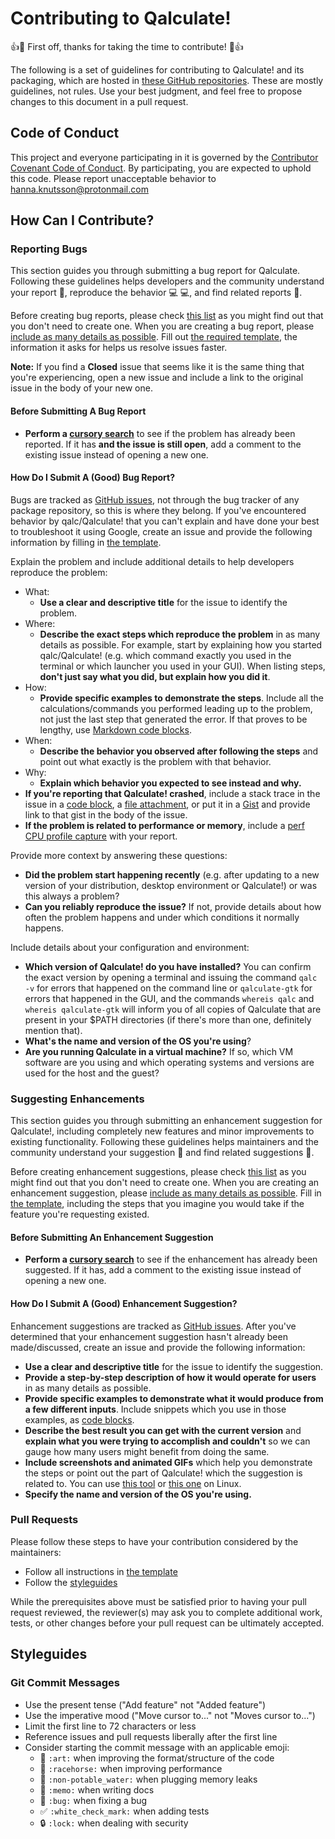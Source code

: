# Contributing to Qalculate!

:+1::tada: First off, thanks for taking the time to contribute! :tada::+1:

The following is a set of guidelines for contributing to Qalculate! and its packaging, which are hosted in [these GitHub repositories][1]. These are mostly guidelines, not rules. Use your best judgment, and feel free to propose changes to this document in a pull request.

## Code of Conduct

This project and everyone participating in it is governed by the [Contributor Covenant Code of Conduct][2]. By participating, you are expected to uphold this code. Please report unacceptable behavior to [hanna.knutsson@protonmail.com][3]

## How Can I Contribute?

### Reporting Bugs

This section guides you through submitting a bug report for Qalculate. Following these guidelines helps developers and the community understand your report :pencil:, reproduce the behavior :computer: :computer:, and find related reports :mag_right:.

Before creating bug reports, please check [this list][4] as you might find out that you don't need to create one. When you are creating a bug report, please [include as many details as possible][5]. Fill out [the required template][6], the information it asks for helps us resolve issues faster.

**Note:** If you find a **Closed** issue that seems like it is the same thing that you're experiencing, open a new issue and include a link to the original issue in the body of your new one.

#### Before Submitting A Bug Report

* **Perform a [cursory search][7]** to see if the problem has already been reported. If it has **and the issue is still open**, add a comment to the existing issue instead of opening a new one.

#### How Do I Submit A (Good) Bug Report?

Bugs are tracked as [GitHub issues][8], not through the bug tracker of any package repository, so this is where they belong. If you've encountered behavior by qalc/Qalculate! that you can't explain and have done your best to troubleshoot it using Google, create an issue and provide the following information by filling in [the template][6].

Explain the problem and include additional details to help developers reproduce the problem:

* What: 
  * **Use a clear and descriptive title** for the issue to identify the problem.
* Where:
  * **Describe the exact steps which reproduce the problem** in as many details as possible. For example, start by explaining how you started qalc/Qalculate! (e.g. which command exactly you used in the terminal or which launcher you used in your GUI). When listing steps, **don't just say what you did, but explain how you did it**.
* How:
  * **Provide specific examples to demonstrate the steps**. Include all the calculations/commands you performed leading up to the problem, not just the last step that generated the error. If that proves to be lengthy, use [Markdown code blocks][9].
* When:
  * **Describe the behavior you observed after following the steps** and point out what exactly is the problem with that behavior.
* Why:
  * **Explain which behavior you expected to see instead and why.**
* **If you're reporting that Qalculate! crashed**, include a stack trace in the issue in a [code block][9], a [file attachment][10], or put it in a [Gist][11] and provide link to that gist in the body of the issue.
* **If the problem is related to performance or memory**, include a [perf CPU profile capture][12] with your report.

Provide more context by answering these questions:

* **Did the problem start happening recently** (e.g. after updating to a new version of your distribution, desktop environment or Qalculate!) or was this always a problem?
* **Can you reliably reproduce the issue?** If not, provide details about how often the problem happens and under which conditions it normally happens.

Include details about your configuration and environment:

* **Which version of Qalculate! do you have installed?** You can confirm the exact version by opening a terminal and issuing the command `qalc -v` for errors that happened on the command line or `qalculate-gtk` for errors that happened in the GUI, and the commands `whereis qalc` and `whereis qalculate-gtk` will inform you of all copies of Qalculate that are present in your $PATH directories (if there's more than one, definitely mention that).
* **What's the name and version of the OS you're using**?
* **Are you running Qalculate in a virtual machine?** If so, which VM software are you using and which operating systems and versions are used for the host and the guest?

### Suggesting Enhancements

This section guides you through submitting an enhancement suggestion for Qalculate!, including completely new features and minor improvements to existing functionality. Following these guidelines helps maintainers and the community understand your suggestion :pencil: and find related suggestions :mag_right:.

Before creating enhancement suggestions, please check [this list][13] as you might find out that you don't need to create one. When you are creating an enhancement suggestion, please [include as many details as possible][14]. Fill in [the template][6], including the steps that you imagine you would take if the feature you're requesting existed.

#### Before Submitting An Enhancement Suggestion

* **Perform a [cursory search][7]** to see if the enhancement has already been suggested. If it has, add a comment to the existing issue instead of opening a new one.

#### How Do I Submit A (Good) Enhancement Suggestion?

Enhancement suggestions are tracked as [GitHub issues][8]. After you've determined that your enhancement suggestion hasn't already been made/discussed, create an issue and provide the following information:

* **Use a clear and descriptive title** for the issue to identify the suggestion.
* **Provide a step-by-step description of how it would operate for users** in as many details as possible.
* **Provide specific examples to demonstrate what it would produce from a few different inputs**. Include snippets which you use in those examples, as [code blocks][9].
* **Describe the best result you can get with the current version** and **explain what you were trying to accomplish and couldn't** so we can gauge how many users might benefit from doing the same.
* **Include screenshots and animated GIFs** which help you demonstrate the steps or point out the part of Qalculate! which the suggestion is related to. You can use [this tool][15] or [this one][16] on Linux.
* **Specify the name and version of the OS you're using.**

### Pull Requests

Please follow these steps to have your contribution considered by the maintainers:

* Follow all instructions in [the template][17]
* Follow the [styleguides][18]

While the prerequisites above must be satisfied prior to having your pull request reviewed, the reviewer(s) may ask you to complete additional work, tests, or other changes before your pull request can be ultimately accepted.

## Styleguides

### Git Commit Messages

* Use the present tense ("Add feature" not "Added feature")
* Use the imperative mood ("Move cursor to..." not "Moves cursor to...")
* Limit the first line to 72 characters or less
* Reference issues and pull requests liberally after the first line
* Consider starting the commit message with an applicable emoji:
    * :art: `:art:` when improving the format/structure of the code
    * :racehorse: `:racehorse:` when improving performance
    * :non-potable_water: `:non-potable_water:` when plugging memory leaks
    * :memo: `:memo:` when writing docs
    * :bug: `:bug:` when fixing a bug
    * :white_check_mark: `:white_check_mark:` when adding tests
    * :lock: `:lock:` when dealing with security

[1]: https://github.com/Qalculate
[2]: CODE_OF_CONDUCT.md
[3]: mailto:hanna.knutsson@protonmail.com
[4]: #before-submitting-a-bug-report
[5]: #how-do-i-submit-a-good-bug-report
[6]: .github/ISSUE_TEMPLATE/ISSUE_TEMPLATE.md
[7]: https://github.com/Qalculate/libqalculate/issues?q=is%3Aissue
[8]: https://guides.github.com/features/issues/
[9]: https://help.github.com/articles/markdown-basics/#multiple-lines
[10]: https://help.github.com/articles/file-attachments-on-issues-and-pull-requests/
[11]: https://gist.github.com/
[12]: http://www.brendangregg.com/perf.html
[13]: #before-submitting-an-enhancement-suggestion
[14]: #how-do-i-submit-a-good-enhancement-suggestion
[15]: https://github.com/phw/peek
[16]: https://www.maartenbaert.be/simplescreenrecorder/
[17]: .github/PULL_REQUEST_TEMPLATE/PULL_REQUEST_TEMPLATE.md
[18]: #styleguides
